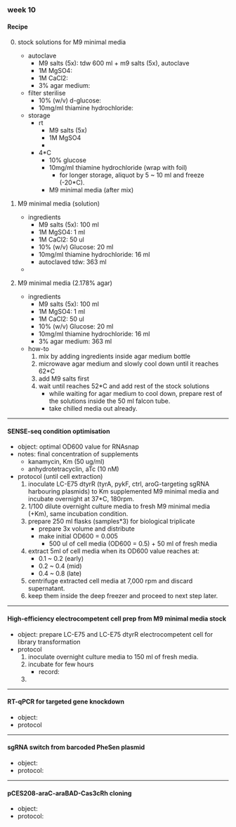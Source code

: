 ### week 10
#### Recipe
0. stock solutions for M9 minimal media
   - autoclave
     - M9 salts (5x): tdw 600 ml + m9 salts (5x), autoclave
     - 1M MgSO4:
     - 1M CaCl2: 
     - 3% agar medium:
   - filter sterilise
     - 10% (w/v) d-glucose:
     - 10mg/ml thiamine hydrochloride: 
   - storage
     - rt
       - M9 salts (5x)
       - 1M MgSO4
       - 
     - 4*C
       - 10% glucose
       - 10mg/ml thiamine hydrochloride (wrap with foil)
         - for longer storage, aliquot by 5 ~ 10 ml and freeze (-20*C).
       - M9 minimal media (after mix)
1. M9 minimal media (solution)
   - ingredients
      - M9 salts (5x): 100 ml
      - 1M MgSO4: 1 ml
      - 1M CaCl2: 50 ul
      - 10% (w/v) Glucose: 20 ml
      - 10mg/ml thiamine hydrochloride: 16 ml
      - autoclaved tdw: 363 ml
   - 

2. M9 minimal media (2.178% agar)
   - ingredients
      - M9 salts (5x): 100 ml
      - 1M MgSO4: 1 ml
      - 1M CaCl2: 50 ul
      - 10% (w/v) Glucose: 20 ml
      - 10mg/ml thiamine hydrochloride: 16 ml
      - 3% agar medium: 363 ml 
   - how-to
     1. mix by adding ingredients inside agar medium bottle
     2. microwave agar medium and slowly cool down until it reaches 62*C
     2. add M9 salts first 
     3. wait until reaches 52*C and add rest of the stock solutions
        - while waiting for agar medium to cool down, prepare rest of the solutions inside the 50 ml falcon tube.
        - take chilled media out already.
-----
#### SENSE-seq condition optimisation
- object: optimal OD600 value for RNAsnap 
- notes: final concentration of supplements 
  - kanamycin, Km (50 ug/ml)
  - anhydrotetracyclin, aTc (10 nM)
- protocol (until cell extraction)
  1. inoculate LC-E75 dtyrR (tyrA, pykF, ctrl, aroG-targeting sgRNA harbouring plasmids) to Km supplemented M9 minimal media and incubate overnight at 37*C, 180rpm.
  2. 1/100 dilute overnight culture media to fresh M9 minimal media (+Km), same incubation condition.
  3. prepare 250 ml flasks (samples*3) for biological triplicate
     - prepare 3x volume and distribute
     - make initial OD600 = 0.005
       - 500 ul of cell media (OD600 = 0.5) + 50 ml of fresh media
  4. extract 5ml of cell media when its OD600 value reaches at:
     - 0.1 ~ 0.2 (early)
     - 0.2 ~ 0.4 (mid)
     - 0.4 ~ 0.8 (late)
  5. centrifuge extracted cell media at 7,000 rpm and discard supernatant.
  6. keep them inside the deep freezer and proceed to next step later.
------
#### High-efficiency electrocompetent cell prep from M9 minimal media stock
- object: prepare LC-E75 and LC-E75 dtyrR electrocompetent cell for library transformation
- protocol
  1. inoculate overnight culture media to 150 ml of fresh media.
  2. incubate for few hours
     - record: 
  2. 
------
#### RT-qPCR for targeted gene knockdown
- object:
- protocol
------
#### sgRNA switch from barcoded PheSen plasmid
- object: 
- protocol:
------
#### pCES208-araC-araBAD-Cas3cRh cloning
- object:
- protocol:

